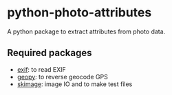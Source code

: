 # python-photo-attributes

A python package to extract attributes from photo data.

## Required packages

- [exif](https://gitlab.com/TNThieding/exif): to read EXIF
- [geopy](https://geopy.readthedocs.io/): to reverse geocode GPS
- [skimage](https://scikit-image.org/): image IO and to make test files
